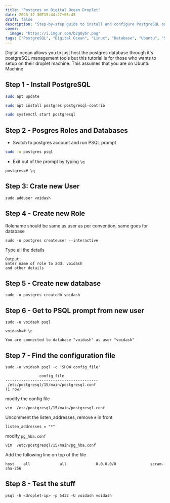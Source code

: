 ```yaml
---
title: "Postgres on Digital Ocean Droplet"
date: 2023-12-30T15:44:27+05:45
draft: false
description: "Step-by-step guide to install and configure PostgreSQL on a Digital Ocean Ubuntu droplet, including user setup, remote access configuration, and network settings."
cover:
  image: "https://i.imgur.com/b2g8ybr.png"
tags: ["PostgreSQL", "Digital Ocean", "Linux", "Database", "Ubuntu", "System Administration"]
---
```


Digital ocean allows you to just host the postgres database through it's postgreSQL management tools but this tutorial is for those who wants to setup on their droplet machine. This assumes that you are on Ubuntu Machine

## Step 1 - Install PostgreSQL

```bash
sudo apt update
```

```bash
sudo apt install postgres postgresql-contrib
```

```bash
sudo systemctl start postgresql 
```
## Step 2 - Posgres Roles and Databases

- Switch to postgres account and run PSQL prompt

```bash
sudo -u postgres psql
```

- Exit out of the prompt by typing `\q` 

```
postgres=# \q
```

## Step 3: Crate new User

```
sudo adduser voidash
```


## Step 4 - Create new Role
Rolename should be same as user as per convention, same goes for database

```
sudo -u postgres createuser --interactive
```
Type all the details 

```
Output:
Enter name of role to add: voidash
and other details
```
## Step 5 - Create new database

```
sudo -u postgres createdb voidash
```

## Step 6 - Get to PSQL prompt from new user 

```
sudo -u voidash psql
```

```
voidash=# \c

You are connected to database "voidash" as user "voidash"
```

## Step 7 - Find the configuration file 


```
sudo -u voidash psql -c 'SHOW config_file'

               config_file               
-----------------------------------------
 /etc/postgresql/15/main/postgresql.conf
(1 row)
```

modify the config file

```
vim  /etc/postgresql/15/main/postgresql.conf

```
Uncomment the listen_addresses, remove `#` in front

```
listen_addresses = "*"
```

modify `pg_hba.conf`


```
vim  /etc/postgresql/15/main/pg_hba.conf

```
Add the following line on top of the file

```
host    all             all             0.0.0.0/0               scram-sha-256
```

## Step 8 - Test the stuff

```
psql -h <droplet-ip> -p 5432 -U voidash voidash 
```


